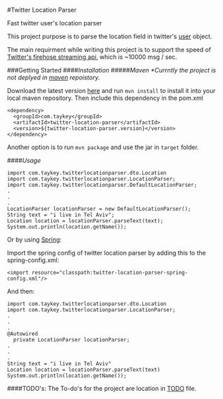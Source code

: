 #Twitter Location Parser

Fast twitter user's location parser

This project purpose is to parse the location field in twitter's [user](https://dev.twitter.com/docs/platform-objects/users) object.

The main requirment while writing this project is to support the speed of [Twitter's firehose streaming api](https://dev.twitter.com/docs/api/1.1/get/statuses/firehose), which is ~10000 msg / sec.

###Getting Started
####_Installation_
#####_Maven_
_*Currntly the project is not deplyed in [maven](http://maven.apache.org/) repoistory._

Download the latest version [here](https://github.com/taykey/twitter-location-parser/archive/twitter-location-parser-0.9.1.tar.gz) and run `mvn install` to install it into your local maven repository.
Then include this dependency in the pom.xml

    <dependency>
      <groupId>com.taykey</groupId>
      <artifactId>twitter-location-parser</artifactId>
      <version>${twitter-location-parser.version}</version>
    </dependency>   


Another option is to run `mvn package` and use the jar in `target` folder.

####_Usage_

    import com.taykey.twitterlocationparser.dto.Location
    import com.taykey.twitterlocationparser.LocationParser;
    import com.taykey.twitterlocationparser.DefaultLocationParser;
    .
    .
    .
    LocationParser locationParser = new DefaultLocationParser();
    String text = "i live in Tel Aviv";
    Location location = locationParser.parseText(text);
    System.out.println(location.getName());


Or by using [Spring](http://spring.io/):

Import the spring config of twitter location parser by adding this to the spring-config.xml:

    <import resource="classpath:twitter-location-parser-spring-config.xml"/>

And then:

    import com.taykey.twitterlocationparser.dto.Location
    import com.taykey.twitterlocationparser.LocationParser;
    .
    .
    .
    @Autowired
	  private LocationParser locationParser;
    .
    .
    .
    String text = "i live in Tel Aviv"
    Location location = locationParser.parseText(text)
    System.out.println(location.getName());
    

####TODO's:
The To-do's for the project are location in [TODO](https://github.com/taykey/twitter-location-parser/blob/master/TODO) file.

